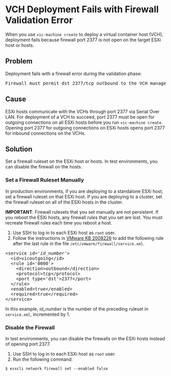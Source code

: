 # VCH Deployment Fails with Firewall Validation Error #
When you use `vic-machine create` to deploy a virtual container host (VCH), deployment fails because firewall port 2377 is not open on the target ESXi host or hosts.

## Problem ##
Deployment fails with a firewall error during the validation phase: 

<pre>Firewall must permit dst 2377/tcp outbound to the VCH management interface</pre>

## Cause ##

ESXi hosts communicate with the VCHs through port 2377 via Serial Over LAN. For deployment of a VCH to succeed, port 2377 must be open for outgoing connections on all ESXi hosts before you run `vic-machine create`. Opening port 2377 for outgoing connections on ESXi hosts opens port 2377 for inbound connections on the VCHs.

## Solution ##

Set a firewall ruleset on the ESXi host or hosts. In test environments, you can disable the firewall on the hosts.

### Set a Firewall Ruleset Manually 

In production environments, if you are deploying to a standalone ESXi host, set a firewall ruleset on that ESXi host. If you are deploying to a cluster, set the firewall ruleset on all of the ESXi hosts in the cluster.

**IMPORTANT**: Firewall rulesets that you set manually are not persistent. If you reboot the ESXi hosts, any firewall rules that you set are lost. You must recreate firewall rules each time you reboot a host.

1. Use SSH to log in to each ESXi host as `root` user. 
2. Follow the instructions in [VMware KB 2008226]( http://kb.vmware.com/selfservice/microsites/search.do?language=en_US&cmd=displayKC&externalId=2008226) to add the following rule after the last rule in the file ```/etc/vmware/firewall/service.xml```.
<pre>
&lt;service id='<i>id_number</i>'&gt;
  &lt;id&gt;vicoutgoing&lt;/id&gt;
  &lt;rule id='0000'&gt;
    &lt;direction&gt;outbound&lt;/direction&gt;
    &lt;protocol&gt;tcp&lt;/protocol&gt;
    &lt;port type='dst'&gt;2377&lt;/port&gt;
  &lt;/rule&gt;
  &lt;enabled&gt;true&lt;/enabled&gt;
  &lt;required&gt;true&lt;/required&gt;
&lt;/service&gt;
</pre>

  
  In this example, *id_number* is the number of the preceding ruleset in ```service.xml```, incremented by 1.

### Disable the Firewall

In test environments, you can disable the firewalls on the ESXi hosts instead of opening port 2377. 
 
1. Use SSH to log in to each ESXi host as `root` user. 
2. Run the following command: 

  ```$ esxcli network firewall set --enabled false``` 